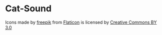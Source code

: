 # Cat-Sound

Icons made by [freepik](www.freepik.com) from [Flaticon](www.flaticon.com) is licensed by [Creative Commons BY 3.0](http://creativecommons.org/licenses/by/3.0/)
